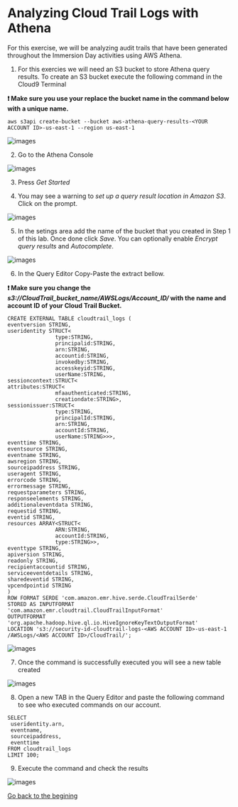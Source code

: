 # Analyzing Cloud Trail Logs with Athena

For this exercise, we will be analyzing audit trails that have been generated throughout the Immersion Day activities using AWS Athena.

1. For this exercies we will need an S3 bucket to store Athena query results. To create an S3 bucket execute the following command in the Cloud9 Terminal

 **:heavy_exclamation_mark: Make sure you use your replace the bucket name in the command below with a unique name.**

```
aws s3api create-bucket --bucket aws-athena-query-results-<YOUR ACCOUNT ID>-us-east-1 --region us-east-1 

```
![images](images/s3bucket.png)

2. Go to the Athena Console

![images](images/gotoathena.png)

3. Press *Get Started*

4. You may see a warning to _set up a query result location in Amazon S3_. Click on the prompt.

![images](images/settings.png)

5. In the setings area add the name of the bucket that you created in Step 1 of this lab. Once done click *Save*. You can optionally enable _Encrypt query results_ and _Autocomplete_.

![images](images/settingbucket.png)

6. In the Query Editor Copy-Paste the extract bellow.

 **:heavy_exclamation_mark: Make sure you change the ___s3://CloudTrail_bucket_name/AWSLogs/Account_ID/___ with the name and account ID of your Cloud Trail Bucket.**

```
CREATE EXTERNAL TABLE cloudtrail_logs (
eventversion STRING,
useridentity STRUCT<
               type:STRING,
               principalid:STRING,
               arn:STRING,
               accountid:STRING,
               invokedby:STRING,
               accesskeyid:STRING,
               userName:STRING,
sessioncontext:STRUCT<
attributes:STRUCT<
               mfaauthenticated:STRING,
               creationdate:STRING>,
sessionissuer:STRUCT<
               type:STRING,
               principalId:STRING,
               arn:STRING,
               accountId:STRING,
               userName:STRING>>>,
eventtime STRING,
eventsource STRING,
eventname STRING,
awsregion STRING,
sourceipaddress STRING,
useragent STRING,
errorcode STRING,
errormessage STRING,
requestparameters STRING,
responseelements STRING,
additionaleventdata STRING,
requestid STRING,
eventid STRING,
resources ARRAY<STRUCT<
               ARN:STRING,
               accountId:STRING,
               type:STRING>>,
eventtype STRING,
apiversion STRING,
readonly STRING,
recipientaccountid STRING,
serviceeventdetails STRING,
sharedeventid STRING,
vpcendpointid STRING
)
ROW FORMAT SERDE 'com.amazon.emr.hive.serde.CloudTrailSerde'
STORED AS INPUTFORMAT 'com.amazon.emr.cloudtrail.CloudTrailInputFormat'
OUTPUTFORMAT 'org.apache.hadoop.hive.ql.io.HiveIgnoreKeyTextOutputFormat'
LOCATION 's3://security-id-cloudtrail-logs-<AWS ACCOUNT ID>-us-east-1
/AWSLogs/<AWS ACCOUNT ID>/CloudTrail/';
```
![images](images/query.png)


7. Once the command is successfully executed you will see a new table created

![images](images/table.png)

8. Open a new TAB in the Query Editor and paste the following command to see who executed commands on our account.

```
SELECT
 useridentity.arn,
 eventname,
 sourceipaddress,
 eventtime
FROM cloudtrail_logs
LIMIT 100;
```

9. Execute the command and check the results

![images](images/results.png)

[Go back to the begining](/../../)

